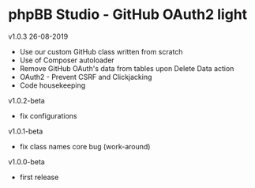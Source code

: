# phpBB Studio - GitHub OAuth2 light

v1.0.3 26-08-2019
- Use our custom GitHub class written from scratch
- Use of Composer autoloader
- Remove GitHub OAuth's data from tables upon Delete Data action
- OAuth2 - Prevent CSRF and Clickjacking
- Code housekeeping

v1.0.2-beta
- fix configurations

v1.0.1-beta
- fix class names core bug (work-around)

v1.0.0-beta
- first release
